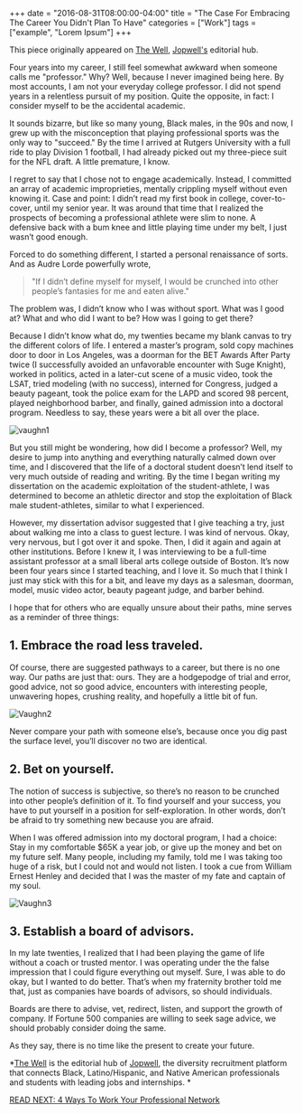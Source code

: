 +++
  date = "2016-08-31T08:00:00-04:00"
  title = "The Case For Embracing The Career You Didn't Plan To Have"
  categories = ["Work"]
  tags = ["example", "Lorem Ipsum"]
+++



This piece originally appeared on <a href="http://thewell.jopwell.com/?utm_source=shinetext&utm_medium=referral&utm_campaign=shine" target="_blank">The Well</a>, <a href="https://www.jopwell.com/?utm_source=shinetext&utm_medium=referral&utm_campaign=shine" target="_blank">Jopwell's</a> editorial hub.

<span class=dropcap>F</span>our years into my career, I still feel somewhat awkward when someone calls me "professor." Why? Well, because I never imagined being here. By most accounts, I am not your everyday college professor. I did not spend years in a relentless pursuit of my position. Quite the opposite, in fact: I consider myself to be the accidental academic.

It sounds bizarre, but like so many young, Black males, in the 90s and now, I grew up with the misconception that playing professional sports was the only way to "succeed." By the time I arrived at Rutgers University with a full ride to play Division 1 football, I had already picked out my three-piece suit for the NFL draft. A little premature, I know.

I regret to say that I chose not to engage academically. Instead, I committed an array of academic improprieties, mentally crippling myself without even knowing it. Case and point: I didn’t read my first book in college, cover-to-cover, until my senior year. It was around that time that I realized the prospects of becoming a professional athlete were slim to none. A defensive back with a bum knee and little playing time under my belt, I just wasn’t good enough.

Forced to do something different, I started a personal renaissance of sorts. And as Audre Lorde powerfully wrote, 

> "If I didn’t define myself for myself, I would be crunched into other people’s fantasies for me and eaten alive." 

The problem was, I didn’t know who I was without sport. What was I good at? What and who did I want to be? How was I going to get there?

Because I didn’t know what do, my twenties became my blank canvas to try the different colors of life. I entered a master’s program, sold copy machines door to door in Los Angeles, was a doorman for the BET Awards After Party twice (I successfully avoided an unfavorable encounter with Suge Knight), worked in politics, acted in a later-cut scene of a music video, took the LSAT, tried modeling (with no success), interned for Congress, judged a beauty pageant, took the police exam for the LAPD and scored 98 percent, played neighborhood barber, and finally, gained admission into a doctoral program. Needless to say, these years were a bit all over the place.

![vaughn1](//images.contentful.com/awpxl2koull4/15hSbKw0Lw48SukYaMYiIA/905e7794aa877824a10fc51b0c442dcc/vaughn1.jpg)

But you still might be wondering, how did I become a professor? Well, my desire to jump into anything and everything naturally calmed down over time, and I discovered that the life of a doctoral student doesn’t lend itself to very much outside of reading and writing. By the time I began writing my dissertation on the academic exploitation of the student-athlete, I was determined to become an athletic director and stop the exploitation of Black male student-athletes, similar to what I experienced. 

However, my dissertation advisor suggested that I give teaching a try, just about walking me into a class to guest lecture. I was kind of nervous. Okay, very nervous, but I got over it and spoke. Then, I did it again and again at other institutions. Before I knew it, I was interviewing to be a full-time assistant professor at a small liberal arts college outside of Boston. It’s now been four years since I started teaching, and I love it. So much that I think I just may stick with this for a bit, and leave my days as a salesman, doorman, model, music video actor, beauty pageant judge, and barber behind.

I hope that for others who are equally unsure about their paths, mine serves as a reminder of three things:

## 1. Embrace the road less traveled.

Of course, there are suggested pathways to a career, but there is no one way. Our paths are just that: ours. They are a hodgepodge of trial and error, good advice, not so good advice, encounters with interesting people, unwavering hopes, crushing reality, and hopefully a little bit of fun. 

![Vaughn2](//images.contentful.com/awpxl2koull4/74tpB1AGJOs82yIesGquuu/f33c8d4b4ed98e509f0954489c03e602/Vaughn2.jpg)

Never compare your path with someone else’s, because once you dig past the surface level, you’ll discover no two are identical.

## 2. Bet on yourself.

The notion of success is subjective, so there’s no reason to be crunched into other people’s definition of it. To find yourself and your success, you have to put yourself in a position for self-exploration. In other words, don’t be afraid to try something new because you are afraid. 

When I was offered admission into my doctoral program, I had a choice: Stay in my comfortable $65K a year job, or give up the money and bet on my future self. Many people, including my family, told me I was taking too huge of a risk, but I could not and would not listen. I took a cue from William Ernest Henley and decided that I was the master of my fate and captain of my soul.

![Vaughn3](//images.contentful.com/awpxl2koull4/6O5kyh3iTuu4MUmCgsQUAA/664db4c3f901bac5ca3df9d5b343448b/Vaughn3.JPG)
## 3. Establish a board of advisors.

In my late twenties, I realized that I had been playing the game of life without a coach or trusted mentor. I was operating under the the false impression that I could figure everything out myself. Sure, I was able to do okay, but I wanted to do better. That’s when my fraternity brother told me that, just as companies have boards of advisors, so should individuals. 

Boards are there to advise, vet, redirect, listen, and support the growth of company. If Fortune 500 companies are willing to seek sage advice, we should probably consider doing the same. 

As they say, there is no time like the present to create your future. 

*<a href="http://thewell.jopwell.com/?utm_source=shinetext&utm_medium=referral&utm_campaign=shine" target="_blank">The Well</a> is the editorial hub of <a href="https://www.jopwell.com/?utm_source=shinetext&utm_medium=referral&utm_campaign=shine" target="_blank">Jopwell</a>, the diversity recruitment platform that connects Black, Latino/Hispanic, and Native American professionals and students with leading jobs and internships. 
*

[READ NEXT: 4 Ways To Work Your Professional Network](http://advice.shinetext.com/articles/4-ways-to-work-your-professional-network/)

<div class="pubexchange_module" id="pubexchange_below_content" data-pubexchange-module-id="2323"></div>

<script>(function(w, d, s, id) {
  w.PUBX=w.PUBX || {pub: "shine_text", discover: false, lazy: true};
  var js, pjs = d.getElementsByTagName(s)[0];
  if (d.getElementById(id)) return;
  js = d.createElement(s); js.id = id; js.async = true;
  js.src = "//main.pubexchange.com/loader.min.js";
  pjs.parentNode.insertBefore(js, pjs);
}(window, document, "script", "pubexchange-jssdk"));</script>
